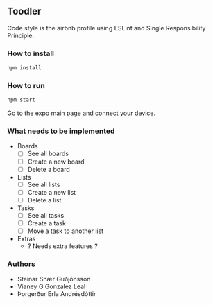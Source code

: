 ## Toodler

Code style is the airbnb profile using ESLint and Single Responsibility Principle.

### How to install
```javascript
npm install
```

### How to run
```javascript
npm start
```
Go to the expo main page and connect your device.

### What needs to be implemented
* Boards
  - [ ] See all boards
  - [ ] Create a new board
  - [ ] Delete a board
* Lists
  - [ ] See all lists
  - [ ] Create a new list
  - [ ] Delete a list
* Tasks
  - [ ] See all tasks
  - [ ] Create a task
  - [ ] Move a task to another list
* Extras
  * ? Needs extra features ?

### Authors
* Steinar Snær Guðjónsson
* Vianey G Gonzalez Leal
* Þorgerður Erla Andrésdóttir
